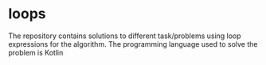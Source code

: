 # loops
The repository contains solutions to different task/problems using loop expressions for the algorithm.
The programming language used to solve the problem is Kotlin
